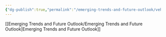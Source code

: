 ```yaml
---
{"dg-publish":true,"permalink":"/emerging-trends-and-future-outlook/vehicle-to-grid-integration/vehicle-to-grid-integration/"}
---
```


[[Emerging Trends and Future Outlook/Emerging Trends and Future Outlook\|Emerging Trends and Future Outlook]]
